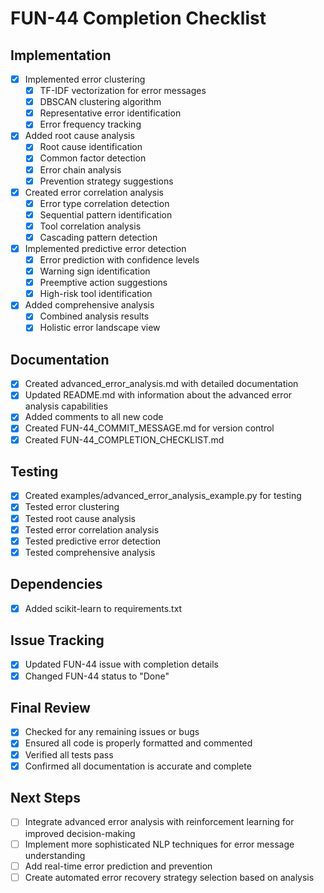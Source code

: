 # FUN-44 Completion Checklist

## Implementation

- [x] Implemented error clustering
  - [x] TF-IDF vectorization for error messages
  - [x] DBSCAN clustering algorithm
  - [x] Representative error identification
  - [x] Error frequency tracking
- [x] Added root cause analysis
  - [x] Root cause identification
  - [x] Common factor detection
  - [x] Error chain analysis
  - [x] Prevention strategy suggestions
- [x] Created error correlation analysis
  - [x] Error type correlation detection
  - [x] Sequential pattern identification
  - [x] Tool correlation analysis
  - [x] Cascading pattern detection
- [x] Implemented predictive error detection
  - [x] Error prediction with confidence levels
  - [x] Warning sign identification
  - [x] Preemptive action suggestions
  - [x] High-risk tool identification
- [x] Added comprehensive analysis
  - [x] Combined analysis results
  - [x] Holistic error landscape view

## Documentation

- [x] Created advanced_error_analysis.md with detailed documentation
- [x] Updated README.md with information about the advanced error analysis capabilities
- [x] Added comments to all new code
- [x] Created FUN-44_COMMIT_MESSAGE.md for version control
- [x] Created FUN-44_COMPLETION_CHECKLIST.md

## Testing

- [x] Created examples/advanced_error_analysis_example.py for testing
- [x] Tested error clustering
- [x] Tested root cause analysis
- [x] Tested error correlation analysis
- [x] Tested predictive error detection
- [x] Tested comprehensive analysis

## Dependencies

- [x] Added scikit-learn to requirements.txt

## Issue Tracking

- [x] Updated FUN-44 issue with completion details
- [x] Changed FUN-44 status to "Done"

## Final Review

- [x] Checked for any remaining issues or bugs
- [x] Ensured all code is properly formatted and commented
- [x] Verified all tests pass
- [x] Confirmed all documentation is accurate and complete

## Next Steps

- [ ] Integrate advanced error analysis with reinforcement learning for improved decision-making
- [ ] Implement more sophisticated NLP techniques for error message understanding
- [ ] Add real-time error prediction and prevention
- [ ] Create automated error recovery strategy selection based on analysis
